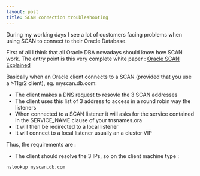 ```yaml
---
layout: post
title: SCAN connection troubleshooting
---
```


During my working days I see a lot of customers facing problems when using SCAN to connect to their Oracle Database.

First of all I think that all Oracle DBA nowadays should know how SCAN work. The entry point is this very complete white paper : [Oracle SCAN Explained](http://www.oracle.com/technetwork/products/clustering/overview/scan-129069.pdf)

Basically when an Oracle client connects to a SCAN (provided that you use a >11gr2 client), eg. myscan.db.com: 

- The client makes a DNS request to resovle the 3 SCAN addresses
- The client uses this list of 3 address to access in a round robin way the listeners
- When connected to a SCAN listener it will asks for the service contained in the SERVICE_NAME clause of your tnsnames.ora
- It will then be redirected to a local listener
- It will connect to a local listener usually an a cluster VIP

Thus, the requirements are :

* The client should resolve the 3 IPs, so on the client machine type :

```
nslookup myscan.db.com
```
